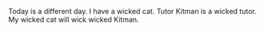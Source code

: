 Today is a different day.
I have a wicked cat.
Tutor Kitman is a wicked tutor.
My wicked cat will wick wicked Kitman.